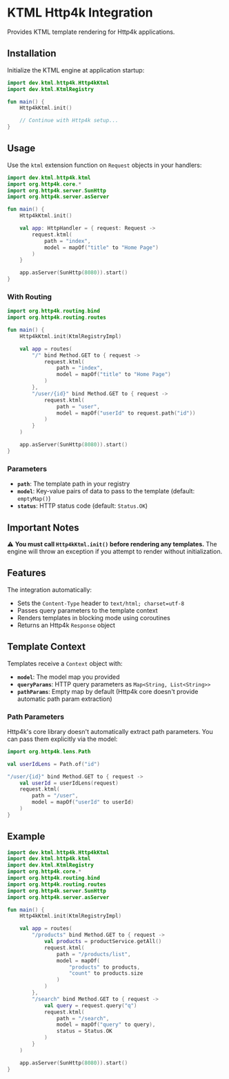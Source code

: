 # KTML Http4k Integration

Provides KTML template rendering for Http4k applications.

## Installation

Initialize the KTML engine at application startup:

```kotlin
import dev.ktml.http4k.Http4kKtml
import dev.ktml.KtmlRegistry

fun main() {
    Http4kKtml.init()

    // Continue with Http4k setup...
}
```

## Usage

Use the `ktml` extension function on `Request` objects in your handlers:

```kotlin
import dev.ktml.http4k.ktml
import org.http4k.core.*
import org.http4k.server.SunHttp
import org.http4k.server.asServer

fun main() {
    Http4kKtml.init()

    val app: HttpHandler = { request: Request ->
        request.ktml(
            path = "index",
            model = mapOf("title" to "Home Page")
        )
    }

    app.asServer(SunHttp(8080)).start()
}
```

### With Routing

```kotlin
import org.http4k.routing.bind
import org.http4k.routing.routes

fun main() {
    Http4kKtml.init(KtmlRegistryImpl)

    val app = routes(
        "/" bind Method.GET to { request ->
            request.ktml(
                path = "index",
                model = mapOf("title" to "Home Page")
            )
        },
        "/user/{id}" bind Method.GET to { request ->
            request.ktml(
                path = "user",
                model = mapOf("userId" to request.path("id"))
            )
        }
    )

    app.asServer(SunHttp(8080)).start()
}
```

### Parameters

- **`path`**: The template path in your registry
- **`model`**: Key-value pairs of data to pass to the template (default: `emptyMap()`)
- **`status`**: HTTP status code (default: `Status.OK`)

## Important Notes

⚠️ **You must call `Http4kKtml.init()` before rendering any templates.** The engine will throw an exception if you
attempt to render without initialization.

## Features

The integration automatically:

- Sets the `Content-Type` header to `text/html; charset=utf-8`
- Passes query parameters to the template context
- Renders templates in blocking mode using coroutines
- Returns an Http4k `Response` object

## Template Context

Templates receive a `Context` object with:

- **`model`**: The model map you provided
- **`queryParams`**: HTTP query parameters as `Map<String, List<String>>`
- **`pathParams`**: Empty map by default (Http4k core doesn't provide automatic path param extraction)

### Path Parameters

Http4k's core library doesn't automatically extract path parameters. You can pass them explicitly via the model:

```kotlin
import org.http4k.lens.Path

val userIdLens = Path.of("id")

"/user/{id}" bind Method.GET to { request ->
    val userId = userIdLens(request)
    request.ktml(
        path = "/user",
        model = mapOf("userId" to userId)
    )
}
```

## Example

```kotlin
import dev.ktml.http4k.Http4kKtml
import dev.ktml.http4k.ktml
import dev.ktml.KtmlRegistry
import org.http4k.core.*
import org.http4k.routing.bind
import org.http4k.routing.routes
import org.http4k.server.SunHttp
import org.http4k.server.asServer

fun main() {
    Http4kKtml.init(KtmlRegistryImpl)

    val app = routes(
        "/products" bind Method.GET to { request ->
            val products = productService.getAll()
            request.ktml(
                path = "/products/list",
                model = mapOf(
                    "products" to products,
                    "count" to products.size
                )
            )
        },
        "/search" bind Method.GET to { request ->
            val query = request.query("q")
            request.ktml(
                path = "/search",
                model = mapOf("query" to query),
                status = Status.OK
            )
        }
    )

    app.asServer(SunHttp(8080)).start()
}
```
